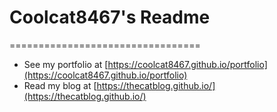 # Coolcat8467's Readme
=================================

* See my portfolio at [https://coolcat8467.github.io/portfolio](https://coolcat8467.github.io/portfolio)
* Read my blog at [https://thecatblog.github.io/](https://thecatblog.github.io/)






